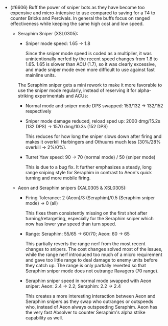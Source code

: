 - (#6606) Buff the power of sniper bots as they have become too expensive and micro-intensive to use compared to saving for a T4 to counter Bricks and Percivals. In general the buffs focus on ranged effectiveness while keeping the same high cost and low speed.

  - Seraphim Sniper (XSL0305):

    - Sniper mode speed: 1.65 -> 1.8

      Since the sniper mode speed is coded as a multiplier, it was unintentionally nerfed by the recent speed changes from 1.8 to 1.65. 1.65 is slower than ACU (1.7), so it was clearly excessive, and made sniper mode even more difficult to use against fast mainline units.

    The Seraphim sniper gets a mini rework to make it more favorable to use the sniper mode regularly, instead of reserving it for alpha-striking experimentals and ACUs:

    - Normal mode and sniper mode DPS swapped: 153/132 -> 132/152 respectively

    - Sniper mode damage reduced, reload sped up: 2000 dmg/15.2s (132 DPS) -> 1570 dmg/10.3s (152 DPS)
    
      This reduces for how long the sniper slows down after firing and makes it overkill Harbingers and Othuums much less (30%/28% overkill -> 2%/0%).

    - Turret Yaw speed: 90 -> 70 (normal mode) / 50 (sniper mode)

      This is due to a bug fix. It further emphasizes a steady, long range sniping style for Seraphim in contrast to Aeon's quick turning and more mobile firing.

  - Aeon and Seraphim snipers (XAL0305 & XSL0305):
    - Firing Tolerance: 2 (Aeon)/3 (Seraphim)/0.5 (Seraphim sniper mode) -> 0 (all)

      This fixes them consistently missing on the first shot after turning/retargeting, especially for the Seraphim sniper which now has lower yaw speed than turn speed.
      
    - Range: Seraphim: 55/65 -> 60/70; Aeon: 60 -> 65

      This partially reverts the range nerf from the most recent changes to snipers. The cost changes solved most of the issues, while the range nerf introduced too much of a micro requirement and gave too little range to deal damage to enemy units before they catch up. The range is only partially reverted so that Seraphim sniper mode does not outrange Ravagers (70 range).

    - Seraphim sniper speed in normal mode swapped with Aeon sniper: Aeon: 2.4 -> 2.2; Seraphim: 2.2 -> 2.4
  
      This creates a more interesting interaction between Aeon and Seraphim snipers as they swap who outranges or outspeeds who, instead of Aeon always outspeeding Seraphim. Aeon has the very fast Absolver to counter Seraphim's alpha strike capability as well.
